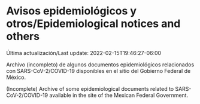 # Avisos epidemiológicos y otros/Epidemiological notices and others

Última actualización/Last update: 2022-02-15T19:46:27-06:00

Archivo (incompleto) de algunos documentos epidemiológicos relacionados con SARS-CoV-2/COVID-19 disponibles en el sitio del Gobierno Federal de México.

(Incomplete) Archive of some epidemiological documents related to SARS-CoV-2/COVID-19 available in the site of the Mexican Federal Government.
